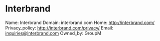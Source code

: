 
# Interbrand

Name: Interbrand
Domain: interbrand.com
Home: http://interbrand.com/
Privacy_policy: http://interbrand.com/privacy/
Email: inquiries@interbrand.com
Owned_by: GroupM

